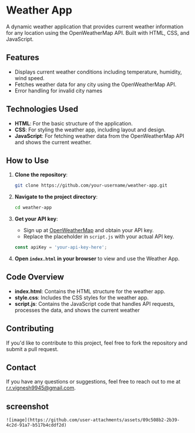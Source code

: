 # Weather App

A dynamic weather application that provides current weather information for any location using the OpenWeatherMap API. Built with HTML, CSS, and JavaScript.

## Features

- Displays current weather conditions including temperature, humidity, wind speed.
- Fetches weather data for any city using the OpenWeatherMap API.
- Error handling for invalid city names 

## Technologies Used

- **HTML**: For the basic structure of the application.
- **CSS**: For styling the weather app, including layout and design.
- **JavaScript**: For fetching weather data from the OpenWeatherMap API and shows the current weather.

## How to Use

1. **Clone the repository**:

    ```bash
    git clone https://github.com/your-username/weather-app.git
    ```

2. **Navigate to the project directory**:

    ```bash
    cd weather-app
    ```

3. **Get your API key**:
   - Sign up at [OpenWeatherMap](https://openweathermap.org/api) and obtain your API key.
   - Replace the placeholder in `script.js` with your actual API key.

    ```javascript
    const apiKey = 'your-api-key-here';
    ```

4. **Open `index.html` in your browser** to view and use the Weather App.

## Code Overview

- **index.html**: Contains the HTML structure for the weather app.
- **style.css**: Includes the CSS styles for the weather app.
- **script.js**: Contains the JavaScript code that handles API requests, processes the data, and shows the current weather

## Contributing

If you'd like to contribute to this project, feel free to fork the repository and submit a pull request.

## Contact

If you have any questions or suggestions, feel free to reach out to me at r.r.vignesh9945@gmail.com.

## screenshot

    ![image](https://github.com/user-attachments/assets/09c508b2-2b39-4c2d-91a7-b517b4cddf2d)

